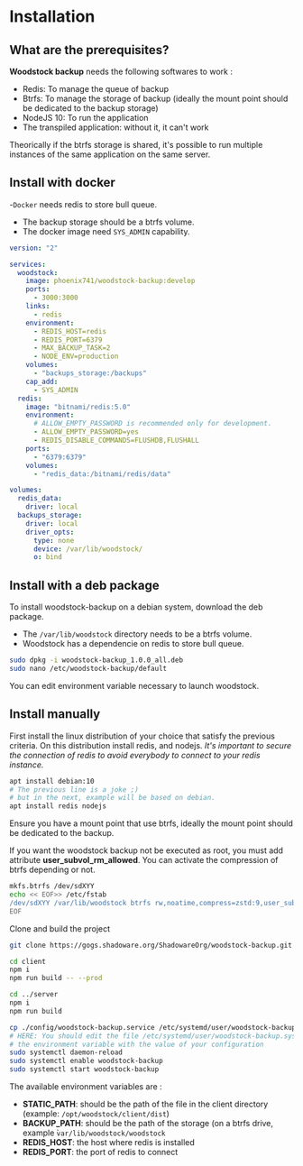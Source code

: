 # Installation

## What are the prerequisites?

**Woodstock backup** needs the following softwares to work :

- Redis: To manage the queue of backup
- Btrfs: To manage the storage of backup (ideally the mount point should be dedicated to the backup storage)
- NodeJS 10: To run the application
- The transpiled application: without it, it can't work

Theorically if the btrfs storage is shared, it's possible to run multiple instances of the same application on the same server.

## Install with docker

-`Docker` needs redis to store bull queue.
- The backup storage should be a btrfs volume.
- The docker image need `SYS_ADMIN` capability.

```yaml
version: "2"

services:
  woodstock:
    image: phoenix741/woodstock-backup:develop
    ports:
      - 3000:3000
    links:
      - redis
    environment:
      - REDIS_HOST=redis
      - REDIS_PORT=6379
      - MAX_BACKUP_TASK=2
      - NODE_ENV=production
    volumes:
      - "backups_storage:/backups"
    cap_add:
      - SYS_ADMIN
  redis:
    image: "bitnami/redis:5.0"
    environment:
      # ALLOW_EMPTY_PASSWORD is recommended only for development.
      - ALLOW_EMPTY_PASSWORD=yes
      - REDIS_DISABLE_COMMANDS=FLUSHDB,FLUSHALL
    ports:
      - "6379:6379"
    volumes:
      - "redis_data:/bitnami/redis/data"

volumes:
  redis_data:
    driver: local
  backups_storage:
    driver: local
    driver_opts:
      type: none
      device: /var/lib/woodstock/
      o: bind
```

## Install with a deb package

To install woodstock-backup on a debian system, download the deb package.

- The `/var/lib/woodstock` directory needs to be a btrfs volume.
- Woodstock has a dependencie on redis to store bull queue.

```bash
sudo dpkg -i woodstock-backup_1.0.0_all.deb
sudo nano /etc/woodstock-backup/default
```

You can edit environment variable necessary to launch woodstock.

## Install manually

First install the linux distribution of your choice that satisfy the previous criteria. On this distribution install redis, and nodejs.
_It's important to secure the connection of redis to avoid everybody to connect to your redis instance._

```bash
apt install debian:10
# The previous line is a joke ;)
# but in the next, example will be based on debian.
apt install redis nodejs
```

Ensure you have a mount point that use btrfs, ideally the mount point should be dedicated to the backup.

If you want the woodstock backup not be executed as root, you must add attribute **user_subvol_rm_allowed**.
You can activate the compression of btrfs depending or not.

```bash
mkfs.btrfs /dev/sdXYY
echo << EOF>> /etc/fstab
/dev/sdXYY /var/lib/woodstock btrfs rw,noatime,compress=zstd:9,user_subvol_rm_allowed,noauto  0  0
EOF
```

Clone and build the project

```bash
git clone https://gogs.shadoware.org/ShadowareOrg/woodstock-backup.git woodstock-backup

cd client
npm i
npm run build -- --prod

cd ../server
npm i
npm run build

cp ./config/woodstock-backup.service /etc/systemd/user/woodstock-backup.service
# HERE: You should edit the file /etc/systemd/user/woodstock-backup.systemd to put
# the environment variable with the value of your configuration
sudo systemctl daemon-reload
sudo systemctl enable woodstock-backup
sudo systemctl start woodstock-backup
```

The available environment variables are :

- **STATIC_PATH**: should be the path of the file in the client directory (example: `/opt/woodstock/client/dist`)
- **BACKUP_PATH**: should be the path of the storage (on a btrfs drive, example ̀`var/lib/woodstock/woodstock`
- **REDIS_HOST**: the host where redis is installed
- **REDIS_PORT**: the port of redis to connect
